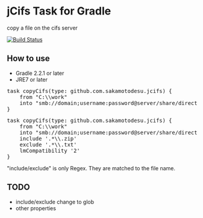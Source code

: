 # jCifs Task for Gradle

copy a file on the cifs server

[![Build Status](https://travis-ci.org/sakamotodesu/jcifs.svg?branch=master)](https://travis-ci.org/sakamotodesu/jcifs)

## How to use

* Gradle 2.2.1 or later
* JRE7 or later

<pre>
task copyCifs(type: github.com.sakamotodesu.jcifs) {
    from "C:\\work"
    into "smb://domain;username:password@server/share/directory/path"
}
</pre>


<pre>
task copyCifs(type: github.com.sakamotodesu.jcifs) {
    from "C:\\work"
    into "smb://domain;username:password@server/share/directory/path"
    include '.*\\.zip'
    exclude '.*\\.txt'
    lmCompatibility '2'
}
</pre>

"include/exclude" is only Regex. They are matched to the file name.


## TODO

- include/exclude change to glob
- other properties